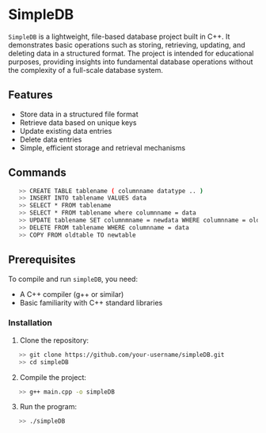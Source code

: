 # SimpleDB

`SimpleDB` is a lightweight, file-based database project built in C++. It demonstrates basic operations such as storing, retrieving, updating, and deleting data in a structured format. The project is intended for educational purposes, providing insights into fundamental database operations without the complexity of a full-scale database system.

## Features

- Store data in a structured file format
- Retrieve data based on unique keys
- Update existing data entries
- Delete data entries
- Simple, efficient storage and retrieval mechanisms

## Commands
```bash
   >> CREATE TABLE tablename ( columnname datatype .. )
   >> INSERT INTO tablename VALUES data
   >> SELECT * FROM tablename
   >> SELECT * FROM tablename where columnname = data
   >> UPDATE tablename SET columnmname = newdata WHERE columnname = olddata
   >> DELETE FROM tablename WHERE columnname = data
   >> COPY FROM oldtable TO newtable
```

## Prerequisites

To compile and run `simpleDB`, you need:

- A C++ compiler (g++ or similar)
- Basic familiarity with C++ standard libraries

### Installation

1. Clone the repository:
```bash
   >> git clone https://github.com/your-username/simpleDB.git
   >> cd simpleDB
```

2. Compile the project:
```bash
   >> g++ main.cpp -o simpleDB
```
3. Run the program:
```bash
   >> ./simpleDB
```
